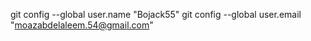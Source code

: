 git config --global user.name "Bojack55"
git config --global user.email "moazabdelaleem.54@gmail.com"

